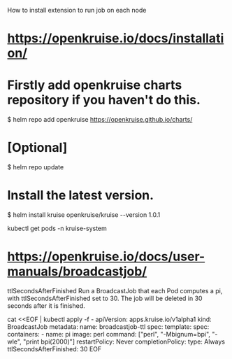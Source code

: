 How to install extension to run job on each node

# https://openkruise.io/docs/installation/

# Firstly add openkruise charts repository if you haven't do this.
$ helm repo add openkruise https://openkruise.github.io/charts/

# [Optional]
$ helm repo update

# Install the latest version.
$ helm install kruise openkruise/kruise --version 1.0.1

kubectl get pods -n kruise-system


# https://openkruise.io/docs/user-manuals/broadcastjob/


ttlSecondsAfterFinished
Run a BroadcastJob that each Pod computes a pi, with ttlSecondsAfterFinished set to 30. The job will be deleted in 30 seconds after it is finished.

cat <<EOF | kubectl apply -f -
apiVersion: apps.kruise.io/v1alpha1
kind: BroadcastJob
metadata:
  name: broadcastjob-ttl
spec:
  template:
    spec:
      containers:
        - name: pi
          image: perl
          command: ["perl",  "-Mbignum=bpi", "-wle", "print bpi(2000)"]
      restartPolicy: Never
  completionPolicy:
    type: Always
    ttlSecondsAfterFinished: 30
EOF